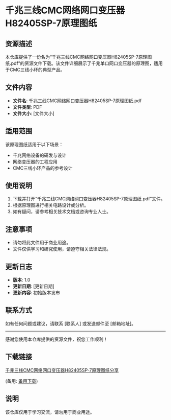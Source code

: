 # 千兆三线CMC网络网口变压器H82405SP-7原理图纸

## 资源描述
本仓库提供了一份名为“千兆三线CMC网络网口变压器H82405SP-7原理图纸.pdf”的资源文件下载。该文件详细展示了千兆单口网口变压器的原理图，适用于CMC三线小环的典型产品。

## 文件内容
- **文件名**: 千兆三线CMC网络网口变压器H82405SP-7原理图纸.pdf
- **文件类型**: PDF
- **文件大小**: [文件大小]

## 适用范围
该原理图纸适用于以下场景：
- 千兆网络设备的研发与设计
- 网络变压器的工程应用
- CMC三线小环产品的参考设计

## 使用说明
1. 下载并打开“千兆三线CMC网络网口变压器H82405SP-7原理图纸.pdf”文件。
2. 根据原理图进行相关电路设计或分析。
3. 如有疑问，请参考相关技术文档或咨询专业人士。

## 注意事项
- 请勿将此文件用于商业用途。
- 文件仅供学习和研究使用，请遵守相关法律法规。

## 更新日志
- **版本**: 1.0
- **更新日期**: [更新日期]
- **更新内容**: 初始版本发布

## 联系方式
如有任何问题或建议，请联系 [联系人] 或发送邮件至 [邮箱地址]。

---

感谢您使用本仓库提供的资源文件，祝您工作顺利！

## 下载链接
[千兆三线CMC网络网口变压器H82405SP-7原理图纸分享](https://pan.quark.cn/s/81fdb8e5f1e2) 

(备用: [备用下载](https://pan.baidu.com/s/16a35n5TduO7ruTgeqd4QZQ?pwd=1234))

## 说明

该仓库仅用于学习交流，请勿用于商业用途。
